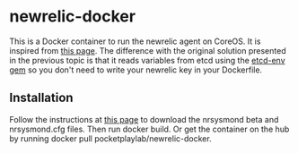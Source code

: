 # newrelic-docker

This is a Docker container to run the newrelic agent on CoreOS. It is inspired 
from [this page][1]. 
The difference with the original solution presented in the previous topic is 
that it reads variables from etcd using the [etcd-env gem][2] so you don't need 
to write your newrelic key in your Dockerfile.

## Installation 

Follow the instructions at [this page][1] to download the nrsysmond beta and 
nrsysmond.cfg files. Then run docker build. Or get the container on the hub 
by running docker pull pocketplaylab/newrelic-docker.

[1]: https://discuss.newrelic.com/t/how-to-try-out-the-docker-beta/19478
[2]: https://rubygems.org/gems/etcd-env